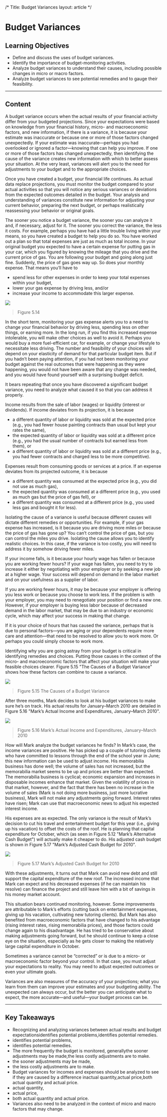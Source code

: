 /*
Title: Budget Variances
layout: article
*/

# Budget Variances

## Learning Objectives

- Define and discuss the uses of budget variances.
- Identify the importance of budget-monitoring activities.
- Analyze budget variances to understand their causes, including possible changes in micro or macro factors.
- Analyze budget variances to see potential remedies and to gauge their feasibility.



---

## Content

A budget variance occurs when the actual results of your financial activity differ from your budgeted projections. Since your expectations were based on knowledge from your financial history, micro- and macroeconomic factors, and new information, if there is a variance, it is because your estimate was inaccurate or because one or more of those factors changed unexpectedly. If your estimate was inaccurate—perhaps you had overlooked or ignored a factor—knowing that can help you improve. If one or more of those factors has changed unexpectedly, then identifying the cause of the variance creates new information with which to better assess your situation. At the very least, variances will alert you to the need for adjustments to your budget and to the appropriate choices.

Once you have created a budget, your financial life continues. As actual data replace projections, you must monitor the budget compared to your actual activities so that you will notice any serious variances or deviations from the expected outcomes detailed in the budget. Your analysis and understanding of variances constitute new information for adjusting your current behavior, preparing the next budget, or perhaps realistically reassessing your behavior or original goals.

The sooner you notice a budget variance, the sooner you can analyze it and, if necessary, adjust for it. The sooner you correct the variance, the less it costs. For example, perhaps you have had a little trouble living within your means, so you have created a budget to help you do so. You have worked out a plan so that total expenses are just as much as total income. In your original budget you expected to have a certain expense for putting gas in your car, which you figured by knowing the mileage that you drive and the current price of gas. You are following your budget and going along just fine. Suddenly, the price of gas goes way up. So does your monthly expense. That means you’ll have to

- spend less for other expenses in order to keep your total expenses within your budget,
- lower your gas expense by driving less, and/or
- increase your income to accommodate this larger expense.



![](../media/05ee8290f8f45c58216865367eb948c8.jpg)
> Figure 5.14


In the short term, monitoring your gas expense alerts you to a need to change your financial behavior by driving less, spending less on other things, or earning more. In the long run, if you find this increased expense intolerable, you will make other choices as well to avoid it. Perhaps you would buy a more fuel-efficient car, for example, or change your lifestyle to necessitate less driving. The number and feasibility of your choices will depend on your elasticity of demand for that particular budget item. But if you hadn’t been paying attention, if you had not been monitoring your budget against the real outcomes that were happening as they were happening, you would not have been aware that any change was needed, and you would have found yourself with a surprising budget deficit.

It bears repeating that once you have discovered a significant budget variance, you need to analyze what caused it so that you can address it properly.

Income results from the sale of labor (wages) or liquidity (interest or dividends). If income deviates from its projection, it is because

- a different quantity of labor or liquidity was sold at the expected price (e.g., you had fewer house painting contracts than usual but kept your rates the same),
- the expected quantity of labor or liquidity was sold at a different price (e.g., you had the usual number of contracts but earned less from them), or
- a different quantity of labor or liquidity was sold at a different price (e.g., you had fewer contracts and charged less to be more competitive).


Expenses result from consuming goods or services at a price. If an expense deviates from its projected outcome, it is because

- a different quantity was consumed at the expected price (e.g., you did not use as much gas),
- the expected quantity was consumed at a different price (e.g., you used as much gas but the price of gas fell), or
- a different quantity was consumed at a different price (e.g., you used less gas and bought it for less).


Isolating the cause of a variance is useful because different causes will dictate different remedies or opportunities. For example, if your gas expense has increased, is it because you are driving more miles or because the price of gas has gone up? You can’t control the price of gas, but you can control the miles you drive. Isolating the cause allows you to identify realistic choices. In this case, if the variance is too costly, you will need to address it by somehow driving fewer miles.

If your income falls, is it because your hourly wage has fallen or because you are working fewer hours? If your wage has fallen, you need to try to increase it either by negotiating with your employer or by seeking a new job at a higher wage. Your success will depend on demand in the labor market and on your usefulness as a supplier of labor.

If you are working fewer hours, it may be because your employer is offering you less work or because you choose to work less. If the problem is with your employer, you may need to renegotiate your position or find a new one. However, if your employer is buying less labor because of decreased demand in the labor market, that may be due to an industry or economic cycle, which may affect your success in making that change.

If it is your choice of hours that has caused the variance, perhaps that is due to personal factors—you are aging or your dependents require more care and attention—that need to be resolved to allow you to work more. Or perhaps you could simply choose to work more.

Identifying why you are going astray from your budget is critical in identifying remedies and choices. Putting those causes in the context of the micro- and macroeconomic factors that affect your situation will make your feasible choices clearer. Figure 5.15 "The Causes of a Budget Variance" shows how these factors can combine to cause a variance.


![](../media/26ece6f7cc99738b152a5132c43f33ce.jpg)
> Figure 5.15 The Causes of a Budget Variance


After three months, Mark decides to look at his budget variances to make sure he’s on track. His actual results for January–March 2010 are detailed in Figure 5.16 "Mark’s Actual Income and Expenditures, January–March 2010".


![](../media/1ae8c0ec0845fdaa8287409781e4d558.jpg)
> Figure 5.16 Mark’s Actual Income and Expenditures, January–March 2010


How will Mark analyze the budget variances he finds? In Mark’s case, the income variances are positive. He has picked up a couple of tutoring clients who have committed to lessons through the end of the school year in June; this new information can be used to adjust income. His memorabilia business has done well; the volume of sales has not increased, but the memorabilia market seems to be up and prices are better than expected. The memorabilia business is cyclical; economic expansion and increases in disposable incomes enhance that market. Given the volatility of prices in that market, however, and the fact that there has been no increase in the volume of sales (Mark is not doing more business, just more lucrative business), Mark will not make any adjustments going forward. Interest rates have risen; Mark can use that macroeconomic news to adjust his expected interest income.

His expenses are as expected. The only variance is the result of Mark’s decision to cut his travel and entertainment budget for this year (i.e., giving up his vacation) to offset the costs of the roof. He is planning that capital expenditure for October, which (as seen in Figure 5.12 "Mark’s Alternative Cash Budget") will actually make it cheaper to do. His adjusted cash budget is shown in Figure 5.17 "Mark’s Adjusted Cash Budget for 2010".


![](../media/2ec06bbc4c3787e328504533f5837944.jpg)
> Figure 5.17 Mark’s Adjusted Cash Budget for 2010


With these adjustments, it turns out that Mark can avoid new debt and still support the capital expenditure of the new roof. The increased income that Mark can expect and his decreased expenses (if he can maintain his resolve) can finance the project and still leave him with a bit of savings in his money market account.

This situation bears continued monitoring, however. Some improvements are attributable to Mark’s efforts (cutting back on entertainment expenses, giving up his vacation, cultivating new tutoring clients). But Mark has also benefited from macroeconomic factors that have changed to his advantage (rising interest rates, rising memorabilia prices), and those factors could change again to his disadvantage. He has tried to be conservative about making adjustments going forward, but he should continue to keep a close eye on the situation, especially as he gets closer to making the relatively large capital expenditure in October.

Sometimes a variance cannot be “corrected” or is due to a micro- or macroeconomic factor beyond your control. In that case, you must adjust your expectations to reality. You may need to adjust expected outcomes or even your ultimate goals.

Variances are also measures of the accuracy of your projections; what you learn from them can improve your estimates and your budgeting ability. The unexpected can always occur, but the better you can anticipate what to expect, the more accurate—and useful—your budget process can be.



---

## Key Takeaways

- Recognizing and analyzing variances between actual results and budget expectationsidentifies potential problems,identifies potential remedies.
- identifies potential problems,
- identifies potential remedies.
- The more frequently the budget is monitored, generallythe sooner adjustments may be made,the less costly adjustments are to make.
- the sooner adjustments may be made,
- the less costly adjustments are to make.
- Budget variances for incomes and expenses should be analyzed to see if they are caused by a difference inactual quantity,actual price,both actual quantity and actual price.
- actual quantity,
- actual price,
- both actual quantity and actual price.
- Variances also need to be analyzed in the context of micro and macro factors that may change.


